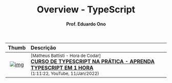 &nbsp;

<h1 align="center">Overview - TypeScript</h1>

<h4 align="center">Prof. Eduardo Ono</h4>

&nbsp;

| Thumb | Descrição |
| :-: | :-- |
| [![img](https://img.youtube.com/vi/lCemyQeSCV8/default.jpg)](https://www.youtube.com/watch?v=lCemyQeSCV8) | <sup>[Matheus Battisti - Hora de Codar]</sup><br>[__CURSO DE TYPESCRIPT NA PRÁTICA - APRENDA TYPESCRIPT EM 1 HORA__](https://www.youtube.com/watch?v=lCemyQeSCV8)<br><sub>(1:11:22, YouTube, 11/Jan/2022)</sub>

&nbsp;

